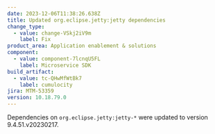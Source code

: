 ```yaml
---
date: 2023-12-06T11:38:26.638Z
title: Updated org.eclipse.jetty:jetty dependencies
change_type:
  - value: change-VSkj2iV9m
    label: Fix
product_area: Application enablement & solutions
component:
  - value: component-7lcnqU5FL
    label: Microservice SDK
build_artifact:
  - value: tc-QHwMfWtBk7
    label: cumulocity
jira: MTM-53359
version: 10.18.79.0
---
```

Dependencies on <code>org.eclipse.jetty:jetty-*</code> were updated to version 9.4.51.v20230217.
